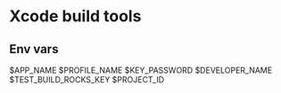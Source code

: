 # Xcode build tools

## Env vars

$APP_NAME
$PROFILE_NAME
$KEY_PASSWORD
$DEVELOPER_NAME
$TEST_BUILD_ROCKS_KEY
$PROJECT_ID
